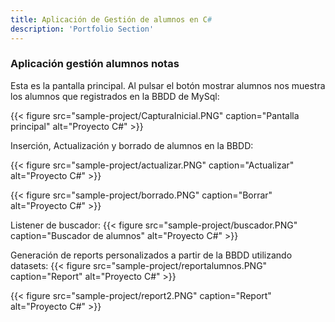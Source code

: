 ```yaml
---
title: Aplicación de Gestión de alumnos en C#
description: 'Portfolio Section'
---
```


### Aplicación gestión alumnos notas

Esta es la pantalla principal. Al pulsar el botón mostrar alumnos nos muestra los alumnos que registrados en la BBDD de MySql:

{{< figure src="sample-project/CapturaInicial.PNG" caption="Pantalla principal" alt="Proyecto C#" >}}

Inserción, Actualización y borrado de alumnos en la BBDD:

{{< figure src="sample-project/actualizar.PNG" caption="Actualizar" alt="Proyecto C#" >}}

{{< figure src="sample-project/borrado.PNG" caption="Borrar" alt="Proyecto C#" >}}

Listener de buscador:
{{< figure src="sample-project/buscador.PNG" caption="Buscador de alumnos" alt="Proyecto C#" >}}

Generación de reports personalizados a partir de la BBDD utilizando datasets:
{{< figure src="sample-project/reportalumnos.PNG" caption="Report" alt="Proyecto C#" >}}

{{< figure src="sample-project/report2.PNG" caption="Report" alt="Proyecto C#" >}}
